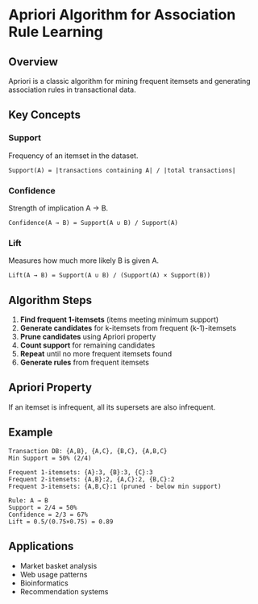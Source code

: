 # Apriori Algorithm for Association Rule Learning

## Overview
Apriori is a classic algorithm for mining frequent itemsets and generating association rules in transactional data.

## Key Concepts

### Support
Frequency of an itemset in the dataset.
```
Support(A) = |transactions containing A| / |total transactions|
```

### Confidence
Strength of implication A → B.
```
Confidence(A → B) = Support(A ∪ B) / Support(A)
```

### Lift
Measures how much more likely B is given A.
```
Lift(A → B) = Support(A ∪ B) / (Support(A) × Support(B))
```

## Algorithm Steps
1. **Find frequent 1-itemsets** (items meeting minimum support)
2. **Generate candidates** for k-itemsets from frequent (k-1)-itemsets
3. **Prune candidates** using Apriori property
4. **Count support** for remaining candidates
5. **Repeat** until no more frequent itemsets found
6. **Generate rules** from frequent itemsets

## Apriori Property
If an itemset is infrequent, all its supersets are also infrequent.

## Example
```
Transaction DB: {A,B}, {A,C}, {B,C}, {A,B,C}
Min Support = 50% (2/4)

Frequent 1-itemsets: {A}:3, {B}:3, {C}:3
Frequent 2-itemsets: {A,B}:2, {A,C}:2, {B,C}:2
Frequent 3-itemsets: {A,B,C}:1 (pruned - below min support)

Rule: A → B
Support = 2/4 = 50%
Confidence = 2/3 = 67%
Lift = 0.5/(0.75×0.75) = 0.89
```

## Applications
- Market basket analysis
- Web usage patterns  
- Bioinformatics
- Recommendation systems
